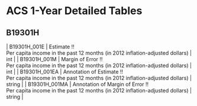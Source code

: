 # ACS 1-Year Detailed Tables

## B19301H

| B19301H_001E | Estimate !!<br>Per capita income in the past 12 months (in 2012 inflation-adjusted dollars) | int |
| B19301H_001M | Margin of Error !!<br>Per capita income in the past 12 months (in 2012 inflation-adjusted dollars) | int |
| B19301H_001EA | Annotation of Estimate !!<br>Per capita income in the past 12 months (in 2012 inflation-adjusted dollars) | string |
| B19301H_001MA | Annotation of Margin of Error !!<br>Per capita income in the past 12 months (in 2012 inflation-adjusted dollars) | string |

